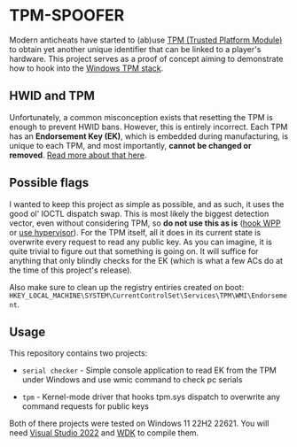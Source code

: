 # TPM-SPOOFER
Modern anticheats have started to (ab)use [TPM (Trusted Platform Module)](https://en.wikipedia.org/wiki/Trusted_Platform_Module) to obtain yet another unique identifier that can be linked to a player's hardware. This project serves as a proof of concept aiming to demonstrate how to hook into the [Windows TPM stack](https://learn.microsoft.com/en-us/windows/security/hardware-security/tpm/how-windows-uses-the-tpm).

## HWID and TPM
Unfortunately, a common misconception exists that resetting the TPM is enough to prevent HWID bans. However, this is entirely incorrect. Each TPM has an **Endorsement Key (EK)**, which is embedded during manufacturing, is unique to each TPM, and most importantly, **cannot be changed or removed**. [Read more about that here](https://learn.microsoft.com/en-us/windows-server/identity/ad-ds/manage/component-updates/tpm-key-attestation).

## Possible flags
I wanted to keep this project as simple as possible, and as such, it uses the good ol' IOCTL dispatch swap. This is most likely the biggest detection vector, even without considering TPM, so **do not use this as is** ([hook WPP](https://github.com/btbd/wpp/) or [use hypervisor](https://github.com/tandasat/SimpleSvmHook)). For the TPM itself, all it does in its current state is overwrite every request to read any public key. As you can imagine, it is quite trivial to figure out that something is going on. It will suffice for anything that only blindly checks for the EK (which is what a few ACs do at the time of this project's release).

Also make sure to clean up the registry entiries created on boot: `HKEY_LOCAL_MACHINE\SYSTEM\CurrentControlSet\Services\TPM\WMI\Endorsement`.

## Usage
This repository contains two projects:
- `serial checker` - Simple console application to read EK from the TPM under Windows and use wmic command to check pc serials

- `tpm` - Kernel-mode driver that hooks tpm.sys dispatch to overwrite any command requests for public keys

Both of there projects were tested on Windows 11 22H2 22621. You will need [Visual Studio 2022](https://visualstudio.microsoft.com/) and [WDK](https://learn.microsoft.com/en-us/windows-hardware/drivers/download-the-wdk) to compile them.
